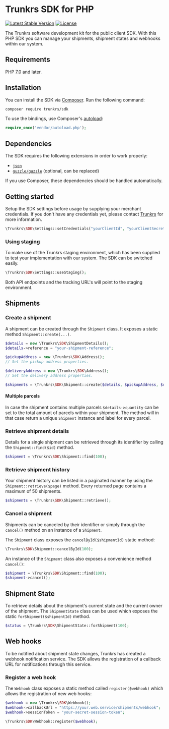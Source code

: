 # Trunkrs SDK for PHP

[![Latest Stable Version](https://poser.pugx.org/trunkrs/sdk/version)](https://packagist.org/packages/trunkrs/sdk)
[![License](https://poser.pugx.org/trunkrs/sdk/license)](https://packagist.org/packages/trunkrs/sdk)

The Trunkrs software development kit for the public client SDK. With this PHP SDK you can manage your shipments, shipment states and webhooks within our system.

## Requirements

PHP 7.0 and later.

## Installation

You can install the SDK via [Composer](http://getcomposer.org/). Run the following command:

```bash
composer require trunkrs/sdk
```

To use the bindings, use Composer's [autoload](https://getcomposer.org/doc/01-basic-usage.md#autoloading):

```php
require_once('vendor/autoload.php');
```

## Dependencies

The SDK requires the following extensions in order to work properly:

-   [`json`](https://secure.php.net/manual/en/book.json.php)
-   [`guzzle/guzzle`](https://github.com/guzzle/guzzle) (optional, can be replaced)

If you use Composer, these dependencies should be handled automatically.

## Getting started

Setup the SDK settings before usage by supplying your merchant credentials. If you don't have any credentials yet, please contact [Trunkrs](https://trunkrs.nl) for more information.

```php
\Trunkrs\SDK\Settings::setCredentials("yourClientId", "yourClientSecret");
```

### Using staging

To make use of the Trunkrs staging environment, which has been supplied to test your implementation with our system.
The SDK can be switched easily.

```php
\Trunkrs\SDK\Settings::useStaging();
```

Both API endpoints and the tracking URL's will point to the staging environment.

## Shipments

### Create a shipment

A shipment can be created through the `Shipment` class. It exposes a static method `Shipment::create(...)`.

```php
$details = new \Trunkrs\SDK\ShipmentDetails();
$details->reference = "your-shipment-reference";

$pickupAddress = new \Trunkrs\SDK\Address();
// Set the pickup address properties.

$deliveryAddress = new \Trunkrs\SDK\Address();
// Set the delivery address properties.

$shipments = \Trunkrs\SDK\Shipment::create($details, $pickupAddress, $deliveryAddress);
```

#### Multiple parcels

In case the shipment contains multiple parcels `$details->quantity` can be set to the total amount of parcels within your shipment.
The method will in that case return a unique `Shipment` instance and label for every parcel.

### Retrieve shipment details

Details for a single shipment can be retrieved through its identifier by calling the `Shipment::find($id)` method.

```php
$shipment = \Trunkrs\SDK\Shipment::find(100);
```

### Retrieve shipment history

Your shipment history can be listed in a paginated manner by using the `Shipment::retrieve($page)` method.
Every returned page contains a maximum of 50 shipments.

```php
$shipments = \Trunkrs\SDK\Shipment::retrieve();
```

### Cancel a shipment

Shipments can be canceled by their identifier or simply through the `cancel()` method on an instance of a `Shipment`.

The `Shipment` class exposes the `cancelById($shipmentId)` static method:
```php
\Trunkrs\SDK\Shipment::cancelById(100);
```

An instance of the `Shipment` class also exposes a convenience method `cancel()`:

```php
$shipment = \Trunkrs\SDK\Shipment::find(100);
$shipment->cancel();
```

## Shipment State

To retrieve details about the shipment's current state and the current owner of the shipment.
The `ShipmentState` class can be used which exposes the static `forShipment($shipmentId)` method.

```php
$status = \Trunkrs\SDK\ShipmentState::forShipment(100);
```

## Web hooks

To be notified about shipment state changes, Trunkrs has created a webhook notification service.
The SDK allows the registration of a callback URL for notifications through this service.

### Register a web hook

The `Webhook` class exposes a static method called `register($webhook)` which allows the registration of new web hooks:

```php
$webhook = new \Trunkrs\SDK\Webhook();
$webhook->callbackUrl = "https://your.web.service/shipments/webhook";
$webhook->sessionToken = "your-secret-session-token";

\Trunkrs\SDK\Webhook::register($webhook);
```
















